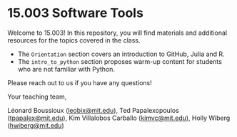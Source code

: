 # 15.003 Software Tools

Welcome to 15.003! In this repository, you will find materials and additional resources for the topics covered in the class. 

- The ```Orientation``` section covers an introduction to GitHub, Julia and R.
- The ```intro_to_python``` section proposes warm-up content for students who are not familiar with Python.

Please reach out to us if you have any questions!

Your teaching team,

Léonard Boussioux (leobix@mit.edu), Ted Papalexopoulos (tpapalex@mit.edu), Kim Villalobos Carballo (kimvc@mit.edu), Holly Wiberg (hwiberg@mit.edu)
